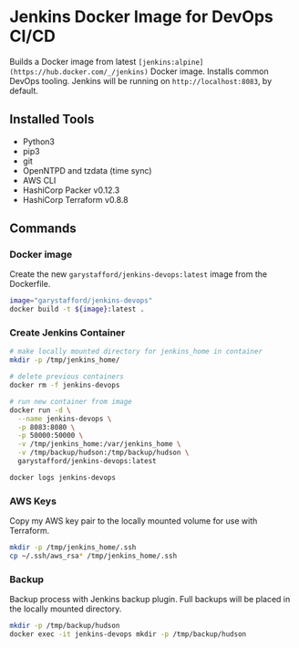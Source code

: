 # Jenkins Docker Image for DevOps CI/CD

Builds a Docker image from latest `[jenkins:alpine](https://hub.docker.com/_/jenkins)` Docker image. Installs common DevOps tooling. Jenkins will be running on `http://localhost:8083`, by default.

## Installed Tools

- Python3
- pip3
- git
- OpenNTPD and tzdata (time sync)
- AWS CLI
- HashiCorp Packer v0.12.3
- HashiCorp Terraform v0.8.8

## Commands

### Docker image

Create the new `garystafford/jenkins-devops:latest` image from the Dockerfile.

```bash
image="garystafford/jenkins-devops"
docker build -t ${image}:latest .
```

### Create Jenkins Container

```bash
# make locally mounted directory for jenkins_home in container
mkdir -p /tmp/jenkins_home/

# delete previous containers
docker rm -f jenkins-devops

# run new container from image
docker run -d \
  --name jenkins-devops \
  -p 8083:8080 \
  -p 50000:50000 \
  -v /tmp/jenkins_home:/var/jenkins_home \
  -v /tmp/backup/hudson:/tmp/backup/hudson \
  garystafford/jenkins-devops:latest

docker logs jenkins-devops
```

### AWS Keys

Copy my AWS key pair to the locally mounted volume for use with Terraform.

```bash
mkdir -p /tmp/jenkins_home/.ssh
cp ~/.ssh/aws_rsa* /tmp/jenkins_home/.ssh
```

### Backup

Backup process with Jenkins backup plugin. Full backups will be placed in the locally mounted directory.

```bash
mkdir -p /tmp/backup/hudson
docker exec -it jenkins-devops mkdir -p /tmp/backup/hudson
```
